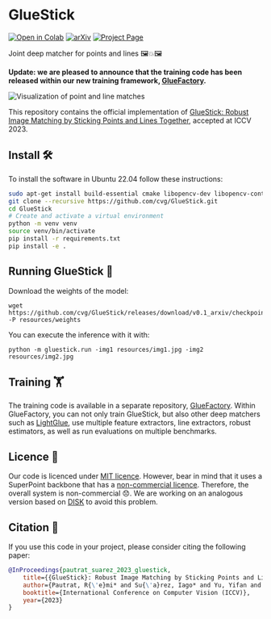 # GlueStick
[![Open in Colab](https://colab.research.google.com/assets/colab-badge.svg)](https://colab.research.google.com/github/cvg/GlueStick/blob/main/gluestick_matching_demo.ipynb) [![arXiv](https://img.shields.io/badge/arXiv-2304.02008-b31b1b.svg?style=flat)](https://arxiv.org/abs/2304.02008) [![Project Page](https://badgen.net/badge/color/project/green?icon=awesome&label)](https://iago-suarez.com/gluestick)

Joint deep matcher for points and lines 🖼️💥🖼️

**Update: we are pleased to announce that the training code has been released within our new training framework, [GlueFactory](https://github.com/cvg/glue-factory).**

![Visualization of point and line matches](resources/demo_seq1.gif)

This repository contains the official implementation of 
[GlueStick: Robust Image Matching by Sticking Points and Lines Together](https://arxiv.org/abs/2304.02008), accepted at ICCV 2023.

## Install 🛠️

To install the software in Ubuntu 22.04 follow these instructions:
```bash
sudo apt-get install build-essential cmake libopencv-dev libopencv-contrib-dev
git clone --recursive https://github.com/cvg/GlueStick.git
cd GlueStick
# Create and activate a virtual environment
python -m venv venv
source venv/bin/activate
pip install -r requirements.txt
pip install -e .
```

## Running GlueStick 🏃
Download the weights of the model:
```
wget https://github.com/cvg/GlueStick/releases/download/v0.1_arxiv/checkpoint_GlueStick_MD.tar -P resources/weights
```

You can execute the inference with it with:
```
python -m gluestick.run -img1 resources/img1.jpg -img2 resources/img2.jpg
```

## Training 🏋️
The training code is available in a separate repository, [GlueFactory](https://github.com/cvg/glue-factory). Within GlueFactory, you can not only train GlueStick, but also other deep matchers such as [LightGlue](https://github.com/cvg/LightGlue), use multiple feature extractors, line extractors, robust estimators, as well as run evaluations on multiple benchmarks.

## Licence 📜
Our code is licenced under [MIT licence](https://github.com/cvg/GlueStick/blob/main/LICENSE).
However, bear in mind that it uses a SuperPoint backbone that has a 
[non-commercial licence](https://github.com/magicleap/SuperPointPretrainedNetwork/blob/master/LICENSE). 
Therefore, the overall system is non-commercial 😞. We are working on an analogous version based on 
[DISK](https://github.com/cvlab-epfl/disk) to avoid this problem.

## Citation 📝
If you use this code in your project, please consider citing the following paper:
```bibtex
@InProceedings{pautrat_suarez_2023_gluestick,
    title={{GlueStick}: Robust Image Matching by Sticking Points and Lines Together},
    author={Pautrat, R{\'e}mi* and Su{\'a}rez, Iago* and Yu, Yifan and Pollefeys, Marc and Larsson, Viktor},
    booktitle={International Conference on Computer Vision (ICCV)},
    year={2023}
}
```
